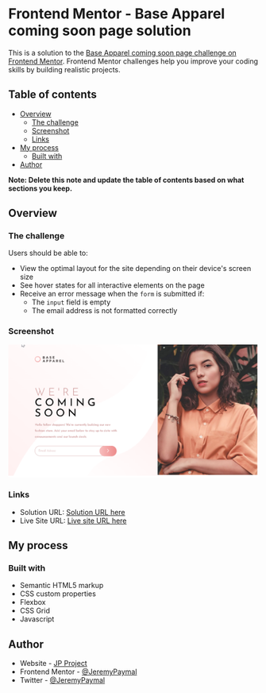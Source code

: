 # Frontend Mentor - Base Apparel coming soon page solution

This is a solution to the [Base Apparel coming soon page challenge on Frontend Mentor](https://www.frontendmentor.io/challenges/base-apparel-coming-soon-page-5d46b47f8db8a7063f9331a0). Frontend Mentor challenges help you improve your coding skills by building realistic projects. 

## Table of contents

- [Overview](#overview)
  - [The challenge](#the-challenge)
  - [Screenshot](#screenshot)
  - [Links](#links)
- [My process](#my-process)
  - [Built with](#built-with)
- [Author](#author)


**Note: Delete this note and update the table of contents based on what sections you keep.**

## Overview

### The challenge

Users should be able to:

- View the optimal layout for the site depending on their device's screen size
- See hover states for all interactive elements on the page
- Receive an error message when the `form` is submitted if:
  - The `input` field is empty
  - The email address is not formatted correctly

### Screenshot

![](./design/preview.png)


### Links

- Solution URL: [Solution URL here](https://github.com/JeremyPaymal/Base-apparel-coming-soon-master)
- Live Site URL: [Live site URL here](https://base-apparel-coming-soon-master-test.netlify.app/)

## My process

### Built with

- Semantic HTML5 markup
- CSS custom properties
- Flexbox
- CSS Grid
- Javascript

## Author

- Website - [JP Project](https://jp-project.com/)
- Frontend Mentor - [@JeremyPaymal](https://www.frontendmentor.io/profile/JeremyPaymal)
- Twitter - [@JeremyPaymal](https://twitter.com/JeremyPaymal)

